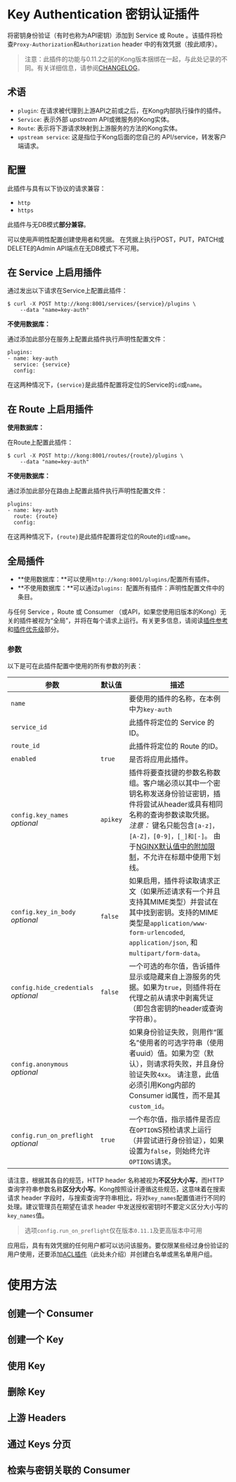 # Key Authentication 密钥认证插件


将密钥身份验证（有时也称为API密钥）添加到 Service 或 Route 。该插件将检查`Proxy-Authorization`和`Authorization` header 中的有效凭据（按此顺序）。

> 注意：此插件的功能与0.11.2之前的Kong版本捆绑在一起，与此处记录的不同。有关详细信息，请参阅[CHANGELOG](https://github.com/Kong/kong/blob/master/CHANGELOG.md)。

## 术语

- `plugin`: 在请求被代理到上游API之前或之后，在Kong内部执行操作的插件。
- `Service`: 表示外部 *upstream* API或微服务的Kong实体。
- `Route`: 表示将下游请求映射到上游服务的方法的Kong实体。
- `upstream service`: 这是指位于Kong后面的您自己的 API/service，转发客户端请求。

## 配置

此插件与具有以下协议的请求兼容：

- `http`
- `https`

此插件与无DB模式**部分兼容**。

可以使用声明性配置创建使用者和凭据。
在凭据上执行POST，PUT，PATCH或DELETE的Admin API端点在无DB模式下不可用。


## 在 Service 上启用插件


通过发出以下请求在Service上配置此插件：
```
$ curl -X POST http://kong:8001/services/{service}/plugins \
    --data "name=key-auth" 
```

**不使用数据库：**

通过添加此部分在服务上配置此插件执行声明性配置文件：

```
plugins:
- name: key-auth
  service: {service}
  config: 
```
在这两种情况下，`{service}`是此插件配置将定位的Service的`id`或`name`。

## 在 Route 上启用插件

**使用数据库：**

在Route上配置此插件：

```
$ curl -X POST http://kong:8001/routes/{route}/plugins \
    --data "name=key-auth" 
```

**不使用数据库：**

通过添加此部分在路由上配置此插件执行声明性配置文件：

```
plugins:
- name: key-auth
  route: {route}
  config: 
```

在这两种情况下，`{route}`是此插件配置将定位的Route的`id`或`name`。

## 全局插件

- **使用数据库：**可以使用`http://kong:8001/plugins/`配置所有插件。
- **不使用数据库：**可以通过`plugins: `配置所有插件：声明性配置文件中的条目。

与任何 Service ，Route 或 Consumer （或API，如果您使用旧版本的Kong）无关的插件被视为“全局”，并将在每个请求上运行。有关更多信息，请阅读[插件参考](https://docs.konghq.com/latest/admin-api/#add-plugin)和[插件优先级](https://docs.konghq.com/latest/admin-api/#precedence)部分。


### 参数

以下是可在此插件配置中使用的所有参数的列表：

| 参数 | 默认值 | 描述 |
| ---- | ------ | ---- |
| `name` |  |  要使用的插件的名称，在本例中为`key-auth`  |
| `service_id` |  | 此插件将定位的 Service 的ID。|
| `route_id` |  |  此插件将定位的 Route 的ID。 |
| `enabled` |  `true` | 是否将应用此插件。  |
| `config.key_names` <br> *optional* | `apikey` | 插件将要查找键的参数名称数组。客户端必须以其中一个密钥名称发送身份验证密钥，插件将尝试从header或具有相同名称的查询参数读取凭据。 <br> *注意：* 键名只能包含`[a-z]，[A-Z]，[0-9]，[_]和[-]`。 由于[NGINX默认值中的附加限制](http://nginx.org/en/docs/http/ngx_http_core_module.html#ignore_invalid_headers)，不允许在标题中使用下划线。| 
| `config.key_in_body` <br> *optional* | `false` | 如果启用，插件将读取请求正文（如果所述请求有一个并且支持其MIME类型）并尝试在其中找到密钥。支持的MIME类型是`application/www-form-urlencoded`, `application/json`, 和 `multipart/form-data`。 | 
| `config.hide_credentials` <br> *optional* | `false` | 一个可选的布尔值，告诉插件显示或隐藏来自上游服务的凭据。如果为`true`，则插件将在代理之前从请求中剥离凭证（即包含密钥的header或查询字符串）。 | 
| `config.anonymous` <br> *optional* |  | 如果身份验证失败，则用作“匿名”使用者的可选字符串（使用者uuid）值。如果为空（默认），则请求将失败，并且身份验证失败`4xx`。 请注意，此值必须引用Kong内部的Consumer id属性，而不是其`custom_id`。| 
| `config.run_on_preflight` <br> *optional* | `true` |  一个布尔值，指示插件是否应在`OPTION`S预检请求上运行（并尝试进行身份验证），如果设置为`false`，则始终允许`OPTIONS`请求。 | 

请注意，根据其各自的规范，HTTP header 名称被视为**不区分大小写**，而HTTP查询字符串参数名称**区分大小写**。Kong按照设计遵循这些规范，这意味着在搜索请求 header 字段时，与搜索查询字符串相比，将对`key_names`配置值进行不同的处理。建议管理员在期望在请求 header 中发送授权密钥时不要定义区分大小写的`key_names`值。

> 选项`config.run_on_preflight`仅在版本`0.11.1`及更高版本中可用

应用后，具有有效凭据的任何用户都可以访问该服务。要仅限某些经过身份验证的用户使用，还要添加[ACL插件](https://docs.konghq.com/plugins/acl/)（此处未介绍）并创建白名单或黑名单用户组。

# 使用方法

## 创建一个 Consumer

## 创建一个 Key

## 使用 Key

## 删除 Key

## 上游 Headers

## 通过 Keys 分页

## 检索与密钥关联的 Consumer












